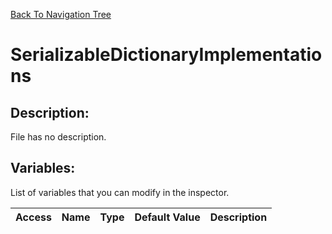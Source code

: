 [Back To Navigation Tree](https://wesleywh.github.io/GameDevRepo/docs/navigation.html)
# SerializableDictionaryImplementations

## Description:
File has no description.

## Variables:
List of variables that you can modify in the inspector.

|Access|Name|Type|Default Value|Description|
|---|---|---|---|---|
